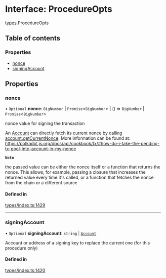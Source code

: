 # Interface: ProcedureOpts

[types](../wiki/types).ProcedureOpts

## Table of contents

### Properties

- [nonce](../wiki/types.ProcedureOpts#nonce)
- [signingAccount](../wiki/types.ProcedureOpts#signingaccount)

## Properties

### nonce

• `Optional` **nonce**: `BigNumber` \| `Promise`<`BigNumber`\> \| () => `BigNumber` \| `Promise`<`BigNumber`\>

nonce value for signing the transaction

An [Account](../wiki/api.entities.Account.Account) can directly fetch its current nonce by calling [account.getCurrentNonce](../wiki/api.entities.Account.Account#getcurrentnonce). More information can be found at: https://polkadot.js.org/docs/api/cookbook/tx/#how-do-i-take-the-pending-tx-pool-into-account-in-my-nonce

**`Note`**

 the passed value can be either the nonce itself or a function that returns the nonce. This allows, for example, passing a closure that increases the returned value every time it's called, or a function that fetches the nonce from the chain or a different source

#### Defined in

[types/index.ts:1429](https://github.com/PolymeshAssociation/polymesh-sdk/blob/339b7503/src/types/index.ts#L1429)

___

### signingAccount

• `Optional` **signingAccount**: `string` \| [`Account`](../wiki/api.entities.Account.Account)

Account or address of a signing key to replace the current one (for this procedure only)

#### Defined in

[types/index.ts:1420](https://github.com/PolymeshAssociation/polymesh-sdk/blob/339b7503/src/types/index.ts#L1420)
